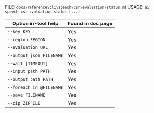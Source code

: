 ﻿FILE: `docs\reference\cli\speech\csr\evaluation\status.md`
USAGE: `ai speech csr evaluation status [...]`

| Option in-tool help             | Found in doc page |
|---------------------------------|------------------|
| `--key KEY`                     | Yes              |
| `--region REGION`               | Yes              |
| `--evaluation URL`              | Yes              |
| `--output json FILENAME`        | Yes              |
| `--wait [TIMEOUT]`              | Yes              |
| `--input path PATH`             | Yes              |
| `--output path PATH`            | Yes              |
| `--foreach in @FILENAME`        | Yes              |
| `--save FILENAME`               | Yes              |
| `--zip ZIPFILE`                 | Yes              |